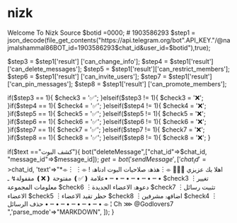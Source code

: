 # nizk
Welcome To Nizk Source 
$botid =0000; # 1903586293
$step1 = json_decode(file_get_contents("https://api.telegram.org/bot".API_KEY."/@najmalshammal86BOT_id=1903586293$chat_id&user_id=$botid"),true);

$step3 = $step1['result']
['can_change_info'];
$step4 =  $step1['result']['can_delete_messages'];
$step5 = $step1['result']['can_restrict_members'];
$step6 = $step1['result']
['can_invite_users'];
$step7 = $step1['result']
['can_pin_messages'];
$step8 = $step1['result']
['can_promote_members'];

if($step3 == 1){
$check3 = '✅';
}elseif($step3 != 1){
$check3 = '❌';
}if($step4 == 1){
$check4 = '✅';
}elseif($step4 != 1){
$check4 = '❌';
}if($step5 == 1){
$check5 = '✅';
}elseif($step5 != 1){
$check5 = '❌';
}if($step6 == 1){
$check6 = '✅';
}elseif($step6 != 1){
$check6 = '❌';
}if($step7 == 1){
$check7 = '✅';
}elseif($step7 != 1){
$check7 = '❌';
}if($step8 == 1){
$check8 = '✅';
}elseif($step8 != 1){
$check8 = '❌';
}

if($text =="كشف البوت"){
bot("deleteMessage",["chat_id"=>$chat_id,
"message_id"=>$message_id]);
$get=bot('sendMessage', [
'chat_id'=>$chat_id,
'text'=>"*⌯︙ اهلا بك عزيزي 🙋🏽‍♂
⌯︙هذهۃ صلاحيات البوت ادناهۃ !
⌯︙علامة ❪✅❫ مفتوحة ❪❌❫ مقفولة↯
ـ• ┉ • ┉ • ┉ • ┉ • ┉ • 
$check3 ︙تغيير معلومات المجموعة
$check6 ︙دعوهۃ الاعضاء الجديدة
$check7 ︙تثبيت رسائل الاعضاء
$check5 ︙حظر تقيد الاعضاء
$check8 ︙اضافهۃ مشرفين
$check4 ︙حذف الرسائل
• ┉ • ┉ • ┉ • ┉ • ┉ • 
⌯ ¦ Ch ⋙ @Godlovers7
",'parse_mode'=>"MARKDOWN",
]);
}

